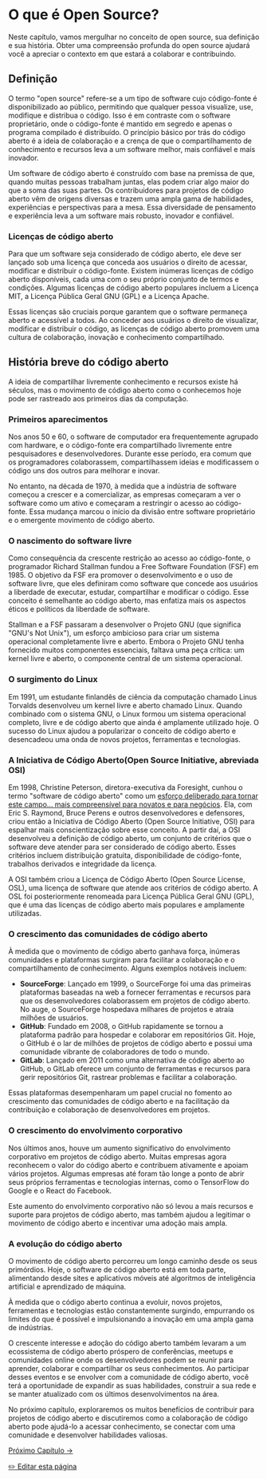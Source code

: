 ﻿# O que é Open Source?

Neste capítulo, vamos mergulhar no conceito de open source, sua definição e sua história. Obter uma compreensão profunda do open source ajudará você a apreciar o contexto em que estará a colaborar e contribuindo.

## Definição

O termo "open source" refere-se a um tipo de software cujo código-fonte é disponibilizado ao público, permitindo que qualquer pessoa visualize, use, modifique e distribua o código. Isso é em contraste com o software proprietário, onde o código-fonte é mantido em segredo e apenas o programa compilado é distribuído. O princípio básico por trás do código aberto é a ideia de colaboração e a crença de que o compartilhamento de conhecimento e recursos leva a um software melhor, mais confiável e mais inovador.

Um software de código aberto é construído com base na premissa de que, quando muitas pessoas trabalham juntas, elas podem criar algo maior do que a soma das suas partes. Os contribuidores para projetos de código aberto vêm de origens diversas e trazem uma ampla gama de habilidades, experiências e perspectivas para a mesa. Essa diversidade de pensamento e experiência leva a um software mais robusto, inovador e confiável.

### Licenças de código aberto

Para que um software seja considerado de código aberto, ele deve ser lançado sob uma licença que conceda aos usuários o direito de acessar, modificar e distribuir o código-fonte. Existem inúmeras licenças de código aberto disponíveis, cada uma com o seu próprio conjunto de termos e condições. Algumas licenças de código aberto populares incluem a Licença MIT, a Licença Pública Geral GNU (GPL) e a Licença Apache.

Essas licenças são cruciais porque garantem que o software permaneça aberto e acessível a todos. Ao conceder aos usuários o direito de visualizar, modificar e distribuir o código, as licenças de código aberto promovem uma cultura de colaboração, inovação e conhecimento compartilhado.

## História breve do código aberto

A ideia de compartilhar livremente conhecimento e recursos existe há séculos, mas o movimento de código aberto como o conhecemos hoje pode ser rastreado aos primeiros dias da computação.

### Primeiros aparecimentos

Nos anos 50 e 60, o software de computador era frequentemente agrupado com hardware, e o código-fonte era compartilhado livremente entre pesquisadores e desenvolvedores. Durante esse período, era comum que os programadores colaborassem, compartilhassem ideias e modificassem o código uns dos outros para melhorar e inovar.

No entanto, na década de 1970, à medida que a indústria de software começou a crescer e a comercializar, as empresas começaram a ver o software como um ativo e começaram a restringir o acesso ao código-fonte. Essa mudança marcou o início da divisão entre software proprietário e o emergente movimento de código aberto.

### O nascimento do software livre

Como consequência da crescente restrição ao acesso ao código-fonte, o programador Richard Stallman fundou a Free Software Foundation (FSF) em 1985. O objetivo da FSF era promover o desenvolvimento e o uso de software livre, que eles definiram como software que concede aos usuários a liberdade de executar, estudar, compartilhar e modificar o código. Esse conceito é semelhante ao código aberto, mas enfatiza mais os aspectos éticos e políticos da liberdade de software.

Stallman e a FSF passaram a desenvolver o Projeto GNU (que significa "GNU's Not Unix"), um esforço ambicioso para criar um sistema operacional completamente livre e aberto. Embora o Projeto GNU tenha fornecido muitos componentes essenciais, faltava uma peça crítica: um kernel livre e aberto, o componente central de um sistema operacional.

### O surgimento do Linux

Em 1991, um estudante finlandês de ciência da computação chamado Linus Torvalds desenvolveu um kernel livre e aberto chamado Linux. Quando combinado com o sistema GNU, o Linux formou um sistema operacional completo, livre e de código aberto que ainda é amplamente utilizado hoje. O sucesso do Linux ajudou a popularizar o conceito de código aberto e desencadeou uma onda de novos projetos, ferramentas e tecnologias.

### A Iniciativa de Código Aberto(Open Source Initiative, abreviada OSI)

Em 1998, Christine Peterson, diretora-executiva da Foresight, cunhou o termo "software de código aberto" como um [esforço deliberado para tornar este campo... mais compreensível para novatos e para negócios](https://opensource.com/article/18/2/coining-term-open-source-software). Ela, com Eric S. Raymond, Bruce Perens e outros desenvolvedores e defensores, criou então a Iniciativa de Código Aberto (Open Source Initiative, OSI) para espalhar mais conscientização sobre esse conceito. A partir daí, a OSI desenvolveu a definição de código aberto, um conjunto de critérios que o software deve atender para ser considerado de código aberto. Esses critérios incluem distribuição gratuita, disponibilidade de código-fonte, trabalhos derivados e integridade da licença.

A OSI também criou a Licença de Código Aberto (Open Source License, OSL), uma licença de software que atende aos critérios de código aberto. A OSL foi posteriormente renomeada para Licença Pública Geral GNU (GPL), que é uma das licenças de código aberto mais populares e amplamente utilizadas.

### O crescimento das comunidades de código aberto

À medida que o movimento de código aberto ganhava força, inúmeras comunidades e plataformas surgiram para facilitar a colaboração e o compartilhamento de conhecimento. Alguns exemplos notáveis incluem:

- **SourceForge**: Lançado em 1999, o SourceForge foi uma das primeiras plataformas baseadas na web a fornecer ferramentas e recursos para que os desenvolvedores colaborassem em projetos de código aberto. No auge, o SourceForge hospedava milhares de projetos e atraía milhões de usuários.
- **GitHub**: Fundado em 2008, o GitHub rapidamente se tornou a plataforma padrão para hospedar e colaborar em repositórios Git. Hoje, o GitHub é o lar de milhões de projetos de código aberto e possui uma comunidade vibrante de colaboradores de todo o mundo.
- **GitLab**: Lançado em 2011 como uma alternativa de código aberto ao GitHub, o GitLab oferece um conjunto de ferramentas e recursos para gerir repositórios Git, rastrear problemas e facilitar a colaboração.

Essas plataformas desempenharam um papel crucial no fomento ao crescimento das comunidades de código aberto e na facilitação da contribuição e colaboração de desenvolvedores em projetos.

### O crescimento do envolvimento corporativo

Nos últimos anos, houve um aumento significativo do envolvimento corporativo em projetos de código aberto. Muitas empresas agora reconhecem o valor do código aberto e contribuem ativamente e apoiam vários projetos. Algumas empresas até foram tão longe a ponto de abrir seus próprios ferramentas e tecnologias internas, como o TensorFlow do Google e o React do Facebook.

Este aumento do envolvimento corporativo não só levou a mais recursos e suporte para projetos de código aberto, mas também ajudou a legitimar o movimento de código aberto e incentivar uma adoção mais ampla.

### A evolução do código aberto

O movimento de código aberto percorreu um longo caminho desde os seus primórdios. Hoje, o software de código aberto está em toda parte, alimentando desde sites e aplicativos móveis até algoritmos de inteligência artificial e aprendizado de máquina.

À medida que o código aberto continua a evoluir, novos projetos, ferramentas e tecnologias estão constantemente surgindo, empurrando os limites do que é possível e impulsionando a inovação em uma ampla gama de indústrias.

O crescente interesse e adoção do código aberto também levaram a um ecossistema de código aberto próspero de conferências, meetups e comunidades online onde os desenvolvedores podem se reunir para aprender, colaborar e compartilhar os seus conhecimentos. Ao participar desses eventos e se envolver com a comunidade de código aberto, você terá a oportunidade de expandir as suas habilidades, construir a sua rede e se manter atualizado com os últimos desenvolvimentos na área.

No próximo capítulo, exploraremos os muitos benefícios de contribuir para projetos de código aberto e discutiremos como a colaboração de código aberto pode ajudá-lo a acessar conhecimento, se conectar com uma comunidade e desenvolver habilidades valiosas.

[Próximo Capítulo ->](/translations/pt-br/03-por-que-open-source.md)

<a href="https://github.com/open-sauced/intro/edit/main/translations/pt-br/02-o-que-é-open-source.md">
✏️  Editar esta página
</a>